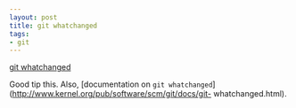 ```yaml
---
layout: post
title: git whatchanged
tags:
- git
---
```

[git whatchanged](http://twitter.com/brianfive/status/56107553049935874)

Good tip this. Also, [documentation on `git
whatchanged`](http://www.kernel.org/pub/software/scm/git/docs/git-
whatchanged.html).

